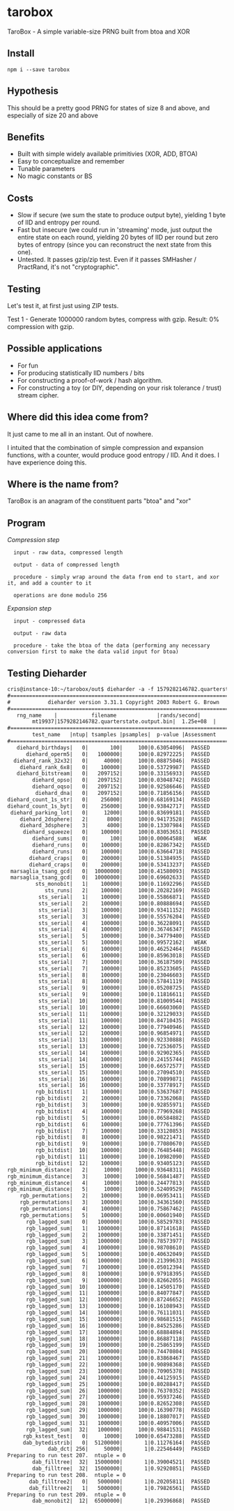 # tarobox

TaroBox - A simple variable-size PRNG built from btoa and XOR

## Install

```
npm i --save tarobox
```

## Hypothesis

This should be a pretty good PRNG for states of size 8 and above, and especially of size 20 and above

## Benefits

- Built with simple widely available primitivies (XOR, ADD, BTOA)
- Easy to conceptualize and remember
- Tunable parameters
- No magic constants or BS

## Costs

- Slow if secure (we sum the state to produce output byte), yielding 1 byte of IID and entropy per round.
- Fast but insecure (we could run in 'streaming' mode, just output the entire state on each round,
yielding 20 bytes of IID per round but zero bytes of entropy (since you can reconstruct the next state from this one).
- Untested. It passes gzip/zip test. Even if it passes SMHasher / PractRand, it's not "cryptographic".

## Testing

Let's test it, at first just using ZIP tests.

Test 1 - Generate 1000000 random bytes, compress with gzip. Result: 0% compression with gzip.

## Possible applications

- For fun
- For producing statistically IID numbers / bits
- For constructing a proof-of-work / hash algorithm.
- For constructing a toy (or DIY, depending on your risk tolerance / trust) stream cipher.

## Where did this idea come from?

It just came to me all in an instant. Out of nowhere.

I intuited that the combination of simple compression and expansion functions, 
with a counter, would produce good entropy / IID. And it does. I have experience doing this. 

## Where is the name from?

TaroBox is an anagram of the constituent parts "btoa" and "xor" 

## Program

*Compression step*

```
  input - raw data, compressed length

  output - data of compressed length

  procedure - simply wrap around the data from end to start, and xor it, and add a counter to it

  operations are done modulo 256
```

*Expansion step*

```
  input - compressed data

  output - raw data

  procedure - take the btoa of the data (performing any necessary conversion first to make the data valid input for btoa)
```

## Testing Dieharder

```txt
cris@instance-10:~/tarobox/out$ dieharder -a -f 1579282146782.quarterstate.output.bin
#=============================================================================#
#            dieharder version 3.31.1 Copyright 2003 Robert G. Brown          #
#=============================================================================#
   rng_name    |           filename             |rands/second|
        mt19937|1579282146782.quarterstate.output.bin|  1.25e+08  |
#=============================================================================#
        test_name   |ntup| tsamples |psamples|  p-value |Assessment
#=============================================================================#
   diehard_birthdays|   0|       100|     100|0.63054096|  PASSED
      diehard_operm5|   0|   1000000|     100|0.82972225|  PASSED
  diehard_rank_32x32|   0|     40000|     100|0.08875046|  PASSED
    diehard_rank_6x8|   0|    100000|     100|0.53729987|  PASSED
   diehard_bitstream|   0|   2097152|     100|0.33156933|  PASSED
        diehard_opso|   0|   2097152|     100|0.03048742|  PASSED
        diehard_oqso|   0|   2097152|     100|0.92586646|  PASSED
         diehard_dna|   0|   2097152|     100|0.71856156|  PASSED
diehard_count_1s_str|   0|    256000|     100|0.68169134|  PASSED
diehard_count_1s_byt|   0|    256000|     100|0.93842717|  PASSED
 diehard_parking_lot|   0|     12000|     100|0.83699181|  PASSED
    diehard_2dsphere|   2|      8000|     100|0.94173528|  PASSED
    diehard_3dsphere|   3|      4000|     100|0.13307984|  PASSED
     diehard_squeeze|   0|    100000|     100|0.83053651|  PASSED
        diehard_sums|   0|       100|     100|0.00064588|   WEAK
        diehard_runs|   0|    100000|     100|0.82867342|  PASSED
        diehard_runs|   0|    100000|     100|0.63664718|  PASSED
       diehard_craps|   0|    200000|     100|0.51384935|  PASSED
       diehard_craps|   0|    200000|     100|0.53413237|  PASSED
 marsaglia_tsang_gcd|   0|  10000000|     100|0.41580093|  PASSED
 marsaglia_tsang_gcd|   0|  10000000|     100|0.69602633|  PASSED
         sts_monobit|   1|    100000|     100|0.11692296|  PASSED
            sts_runs|   2|    100000|     100|0.20282169|  PASSED
          sts_serial|   1|    100000|     100|0.55866871|  PASSED
          sts_serial|   2|    100000|     100|0.80888694|  PASSED
          sts_serial|   3|    100000|     100|0.93411152|  PASSED
          sts_serial|   3|    100000|     100|0.55576204|  PASSED
          sts_serial|   4|    100000|     100|0.36228091|  PASSED
          sts_serial|   4|    100000|     100|0.36746347|  PASSED
          sts_serial|   5|    100000|     100|0.34779400|  PASSED
          sts_serial|   5|    100000|     100|0.99572162|   WEAK
          sts_serial|   6|    100000|     100|0.46252464|  PASSED
          sts_serial|   6|    100000|     100|0.85963018|  PASSED
          sts_serial|   7|    100000|     100|0.36187509|  PASSED
          sts_serial|   7|    100000|     100|0.85233605|  PASSED
          sts_serial|   8|    100000|     100|0.23046603|  PASSED
          sts_serial|   8|    100000|     100|0.57841119|  PASSED
          sts_serial|   9|    100000|     100|0.05208725|  PASSED
          sts_serial|   9|    100000|     100|0.11816611|  PASSED
          sts_serial|  10|    100000|     100|0.81009544|  PASSED
          sts_serial|  10|    100000|     100|0.66603060|  PASSED
          sts_serial|  11|    100000|     100|0.32129033|  PASSED
          sts_serial|  11|    100000|     100|0.84710435|  PASSED
          sts_serial|  12|    100000|     100|0.77940946|  PASSED
          sts_serial|  12|    100000|     100|0.96854971|  PASSED
          sts_serial|  13|    100000|     100|0.92330888|  PASSED
          sts_serial|  13|    100000|     100|0.72536075|  PASSED
          sts_serial|  14|    100000|     100|0.92902365|  PASSED
          sts_serial|  14|    100000|     100|0.24155744|  PASSED
          sts_serial|  15|    100000|     100|0.66572577|  PASSED
          sts_serial|  15|    100000|     100|0.27094510|  PASSED
          sts_serial|  16|    100000|     100|0.70899871|  PASSED
          sts_serial|  16|    100000|     100|0.33778917|  PASSED
         rgb_bitdist|   1|    100000|     100|0.53637687|  PASSED
         rgb_bitdist|   2|    100000|     100|0.73362068|  PASSED
         rgb_bitdist|   3|    100000|     100|0.92855971|  PASSED
         rgb_bitdist|   4|    100000|     100|0.77969268|  PASSED
         rgb_bitdist|   5|    100000|     100|0.06584882|  PASSED
         rgb_bitdist|   6|    100000|     100|0.77761396|  PASSED
         rgb_bitdist|   7|    100000|     100|0.33120853|  PASSED
         rgb_bitdist|   8|    100000|     100|0.98221471|  PASSED
         rgb_bitdist|   9|    100000|     100|0.77080670|  PASSED
         rgb_bitdist|  10|    100000|     100|0.76485448|  PASSED
         rgb_bitdist|  11|    100000|     100|0.10982090|  PASSED
         rgb_bitdist|  12|    100000|     100|0.93405123|  PASSED
rgb_minimum_distance|   2|     10000|    1000|0.93648311|  PASSED
rgb_minimum_distance|   3|     10000|    1000|0.56841487|  PASSED
rgb_minimum_distance|   4|     10000|    1000|0.24477813|  PASSED
rgb_minimum_distance|   5|     10000|    1000|0.52409529|  PASSED
    rgb_permutations|   2|    100000|     100|0.06953411|  PASSED
    rgb_permutations|   3|    100000|     100|0.34361560|  PASSED
    rgb_permutations|   4|    100000|     100|0.75867462|  PASSED
    rgb_permutations|   5|    100000|     100|0.00601940|  PASSED
      rgb_lagged_sum|   0|   1000000|     100|0.58529783|  PASSED
      rgb_lagged_sum|   1|   1000000|     100|0.87141618|  PASSED
      rgb_lagged_sum|   2|   1000000|     100|0.33871451|  PASSED
      rgb_lagged_sum|   3|   1000000|     100|0.78573977|  PASSED
      rgb_lagged_sum|   4|   1000000|     100|0.98708610|  PASSED
      rgb_lagged_sum|   5|   1000000|     100|0.40632049|  PASSED
      rgb_lagged_sum|   6|   1000000|     100|0.21399633|  PASSED
      rgb_lagged_sum|   7|   1000000|     100|0.05012394|  PASSED
      rgb_lagged_sum|   8|   1000000|     100|0.97918395|  PASSED
      rgb_lagged_sum|   9|   1000000|     100|0.82662055|  PASSED
      rgb_lagged_sum|  10|   1000000|     100|0.14505170|  PASSED
      rgb_lagged_sum|  11|   1000000|     100|0.84077847|  PASSED
      rgb_lagged_sum|  12|   1000000|     100|0.87246652|  PASSED
      rgb_lagged_sum|  13|   1000000|     100|0.16108943|  PASSED
      rgb_lagged_sum|  14|   1000000|     100|0.76111031|  PASSED
      rgb_lagged_sum|  15|   1000000|     100|0.98681515|  PASSED
      rgb_lagged_sum|  16|   1000000|     100|0.84525286|  PASSED
      rgb_lagged_sum|  17|   1000000|     100|0.68884894|  PASSED
      rgb_lagged_sum|  18|   1000000|     100|0.86887118|  PASSED
      rgb_lagged_sum|  19|   1000000|     100|0.25865199|  PASSED
      rgb_lagged_sum|  20|   1000000|     100|0.74470804|  PASSED
      rgb_lagged_sum|  21|   1000000|     100|0.83868467|  PASSED
      rgb_lagged_sum|  22|   1000000|     100|0.90898368|  PASSED
      rgb_lagged_sum|  23|   1000000|     100|0.70905378|  PASSED
      rgb_lagged_sum|  24|   1000000|     100|0.44125915|  PASSED
      rgb_lagged_sum|  25|   1000000|     100|0.80288417|  PASSED
      rgb_lagged_sum|  26|   1000000|     100|0.76370352|  PASSED
      rgb_lagged_sum|  27|   1000000|     100|0.95937246|  PASSED
      rgb_lagged_sum|  28|   1000000|     100|0.82652308|  PASSED
      rgb_lagged_sum|  29|   1000000|     100|0.16390778|  PASSED
      rgb_lagged_sum|  30|   1000000|     100|0.18807017|  PASSED
      rgb_lagged_sum|  31|   1000000|     100|0.40957006|  PASSED
      rgb_lagged_sum|  32|   1000000|     100|0.98841531|  PASSED
     rgb_kstest_test|   0|     10000|    1000|0.65473288|  PASSED
     dab_bytedistrib|   0|  51200000|       1|0.11276164|  PASSED
             dab_dct| 256|     50000|       1|0.22546449|  PASSED
Preparing to run test 207.  ntuple = 0
        dab_filltree|  32|  15000000|       1|0.39004521|  PASSED
        dab_filltree|  32|  15000000|       1|0.92920851|  PASSED
Preparing to run test 208.  ntuple = 0
       dab_filltree2|   0|   5000000|       1|0.20205811|  PASSED
       dab_filltree2|   1|   5000000|       1|0.79826561|  PASSED
Preparing to run test 209.  ntuple = 0
        dab_monobit2|  12|  65000000|       1|0.29396868|  PASSED
```

